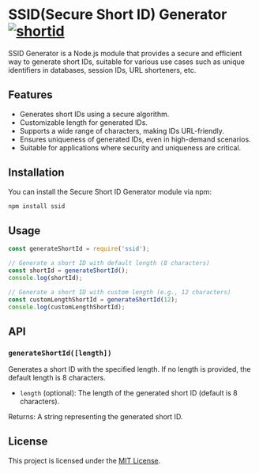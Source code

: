 # SSID(Secure Short ID) Generator [![shortid](https://img.shields.io/npm/dm/ssid.svg)](https://www.npmjs.org/package/ssid)

SSID Generator is a Node.js module that provides a secure and efficient way to generate short IDs, suitable for various use cases such as unique identifiers in databases, session IDs, URL shorteners, etc.

## Features

- Generates short IDs using a secure algorithm.
- Customizable length for generated IDs.
- Supports a wide range of characters, making IDs URL-friendly.
- Ensures uniqueness of generated IDs, even in high-demand scenarios.
- Suitable for applications where security and uniqueness are critical.

## Installation

You can install the Secure Short ID Generator module via npm:

```bash
npm install ssid
```

## Usage

```javascript
const generateShortId = require('ssid');

// Generate a short ID with default length (8 characters)
const shortId = generateShortId();
console.log(shortId);

// Generate a short ID with custom length (e.g., 12 characters)
const customLengthShortId = generateShortId(12);
console.log(customLengthShortId);
```

## API

### `generateShortId([length])`

Generates a short ID with the specified length. If no length is provided, the default length is 8 characters.

- `length` (optional): The length of the generated short ID (default is 8 characters).

Returns: A string representing the generated short ID.

## License

This project is licensed under the [MIT License](LICENSE).
